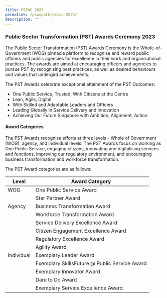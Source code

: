 ```yaml
---
title: PSTAC 2023
permalink: /pswspark/pstac-2023/
description: ""
---
```

### Public Sector Transformation (PST) Awards Ceremony 2023

The Public Sector Transformation (PST) Awards Ceremony is the Whole-of-Government (WOG) pinnacle platform to recognise and reward public officers and public agencies for excellence in their work and organisational practices. The awards are aimed at encouraging officers and agencies to pursue PST by recognising best practices, as well as desired behaviours and values that undergird achievements.

The PST Awards celebrate exceptional attainment of the PST Outcomes:

*   One Public Service, Trusted, With Citizens at the Centre
*   Lean, Agile, Digital
*   With Skilled and Adaptable Leaders and Officers
*   Leading Globally in Service Delivery and Innovation
*   Achieving Our Future Singapore with Ambition, Alignment, Action


#### Award Categories
The PST Awards recognise efforts at three levels - Whole of Government (WOG), agency, and individual levels. The PST Awards focus on working as One Public Service, engaging citizens, innovating and digitalising services and functions, improving our regulatory environment, and encouraging business transformation and workforce transformation.

The PST Award categories are as follows:

| Level| Award Category |
| --- | -------- | 
| WOG    | One Public Service Award |
|     | Star Partner Award    |
| Agency     | Business Transformation Award     |
|     | Workforce Transformation Award     |
|     | Service Delivery Excellence Award     |
|     | Citizen Engagement Excellence Award     |
|     | Regulatory Excellence Award     |
|     | Agility Award     |
| Individual     | Exemplary Leader Award     |
|     | Exemplary SkillsFuture @ Public Service Award    |
|  | Exemplary Innovator Award    |
|      | Dare to Do Award    |
|    | Exemplary Service Excellence Award    |